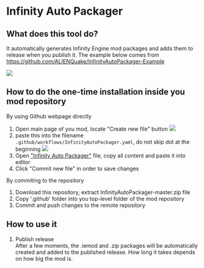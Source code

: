 # Infinity Auto Packager

## What does this tool do?  
It automatically generates Infinity Engine mod packages and adds them to release when you publish it.
The example below comes from https://github.com/ALIENQuake/InfinityAutoPackager-Example

![](https://camo.githubusercontent.com/dd9fba57de0ba54dd2fd176672c8998ed7e44f0f/68747470733a2f2f73352e67696679752e636f6d2f696d616765732f4e6167727977616a5f323032305f30325f31375f31355f31315f34395f3932392e676966)

## How to do the one-time installation inside you mod repository  

By using Github webpage directly  

1. Open main page of you mod, locate "Create new file" button 
![](https://i.imgur.com/AdQe2jf.png)
1. paste this into the filename `.github/workflows/InfinityAutoPackager.yaml`, do not skip dot at the beginning 
![](https://i.imgur.com/kazdfBr.png)
1. Open ["Infinity Auto Packager"](https://raw.githubusercontent.com/InfinityTools/InfinityAutoPackager/master/.github/workflows/InfinityAutoPackager.yaml) file, copy all content and paste it into editor
1. Click "Commit new file" in order to save changes

By commiting to the repository  

1. Download this repository, extract InfinityAutoPackager-master.zip file
1. Copy '.github' folder into you top-level folder of the mod repository
1. Commit and push changes to the remote repository

## How to use it  
1. Publish release  
After a few moments, the .iemod and .zip packages will be automatically created and added to the published release. How long it takes depends on how big the mod is.
